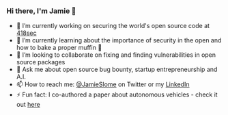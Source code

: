 

### Hi there, I'm Jamie 👋

- 🔭 I’m currently working on securing the world's open source code at [418sec](https://418sec.com)
- 🌱 I’m currently learning about the importance of security in the open and how to bake a proper muffin 🧁
- 👯 I’m looking to collaborate on fixing and finding vulnerabilities in open source packages
- 💬 Ask me about open source bug bounty, startup entrepreneurship and A.I.
- 📫 How to reach me: [@JamieSlome](https://twitter.com/JamieSlome) on Twitter or my [LinkedIn](https://www.linkedin.com/in/jamie-izak-slome/)
- ⚡ Fun fact: I co-authored a paper about autonomous vehicles - check it out [here](https://ieeexplore.ieee.org/document/8801987)
